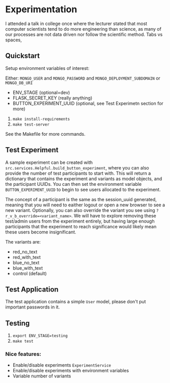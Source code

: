 # Experimentation

I attended a talk in college once where the lecturer stated
that most computer scientists tend to do more engineering than science,
as many of our processes are not data driven nor follow the scientific method. Tabs vs spaces, 


## Quickstart
Setup environment variables of interest:

Either:
    `MONGO_USER` and `MONGO_PASSWORD` and `MONGO_DEPLOYMENT_SUBDOMAIN`
  or
    `MONGO_DB_URI`

- ENV_STAGE (optional=dev)
- FLASK_SECRET_KEY (really anything)
- BUTTON_EXPERIMENT_UUID (optional, see Test Experimetn section for more)

1. `make install-requirements`
2. `make test-server`

See the Makefile for more commands.

## Test Experiment

A sample experiment can be created with `src.services.Helpful.build_button_experiment`, where you can also provide the number of
test participants to start with. This will return a dictionary
that contains the experiment and variants as model objects, and the
participant UUIDs. You can then set the environment variable `BUTTON_EXPERIMENT_UUID` to begin to see users allocated to the experiment.

The concept of a participant is the same as the session_uuid generated,
meaning that you will need to eaither logout or open a new browser to see
a new variant. Optionally, you can also override the variant you see using `?r_v_b_override=<variant_name>`. We will have to explore removing these test/admin users from the experiment entirely, but having large enough participants that the experiment to reach significance would
likely mean these users become insignificant.


The variants are:

- red_no_text
- red_with_text
- blue_no_text
- blue_with_text
- control (default)


## Test Application

The test application contains a simple `User` model, please don't put important passwords in it.

## Testing
1. `export ENV_STAGE=testing`
2. `make test`

### Nice features:
- Enable/disable experiments `ExperimentService`
- Enable/disable experiments with environment variables
- Variable number of variants
